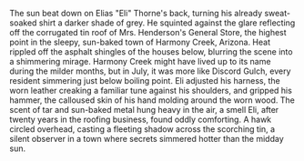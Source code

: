 The sun beat down on Elias "Eli" Thorne's back, turning his already sweat-soaked shirt a darker shade of grey.  He squinted against the glare reflecting off the corrugated tin roof of Mrs. Henderson's General Store, the highest point in the sleepy, sun-baked town of Harmony Creek, Arizona.  Heat rippled off the asphalt shingles of the houses below, blurring the scene into a shimmering mirage. Harmony Creek might have lived up to its name during the milder months, but in July, it was more like Discord Gulch, every resident simmering just below boiling point. Eli adjusted his harness, the worn leather creaking a familiar tune against his shoulders, and gripped his hammer, the calloused skin of his hand molding around the worn wood.  The scent of tar and sun-baked metal hung heavy in the air, a smell Eli, after twenty years in the roofing business, found oddly comforting.  A hawk circled overhead, casting a fleeting shadow across the scorching tin, a silent observer in a town where secrets simmered hotter than the midday sun.
